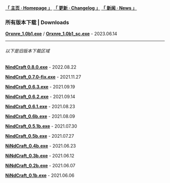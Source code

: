 **[「 主页 · Homepage 」](https://orxnre.github.io/) [「 更新 · Changelog 」](https://orxnre.github.io/c) [「 新闻 · News 」](https://orxnre.github.io/n)**

### 所有版本下载 | Downloads

[**Orxnre_1.0b1.exe**](https://github.com/Xnye/Orxnre/releases/download/v1.0-beta.1/Orxnre_1.0b1.exe) / [**Orxnre_1.0b1_sc.exe**](https://github.com/Xnye/Orxnre/releases/download/v1.0-beta.1/Orxnre_1.0b1_sc.exe) - 2023.06.14

****

###### 以下是旧版本下载区域

[**NindCraft 0.8.0.exe**](https://github.com/Orxnre/orxnre.github.io/releases/download/v0.8.0/NindCraft_0.8.0.exe) - 2022.08.22

[**NindCraft_0.7.0-fix.exe**](https://github.com/Orxnre/orxnre.github.io/releases/download/v0.7.0-fix/NindCraft_0.7.0-fix.exe) - 2021.11.27

[**NindCraft_0.6.3.exe**](https://github.com/Orxnre/orxnre.github.io/releases/download/v0.6.3/NindCraft_0.6.3.exe) - 2021.09.19

[**NindCraft_0.6.2.exe**](https://github.com/Orxnre/orxnre.github.io/releases/download/v0.6.2/NindCraft_0.6.2.exe) - 2021.09.14

[**NindCraft_0.6.1.exe**](https://github.com/Orxnre/orxnre.github.io/releases/download/v0.6.1/NindCraft_0.6.1.exe) - 2021.08.23

[**NindCraft_0.6b.exe**](https://github.com/Orxnre/orxnre.github.io/releases/download/v0.6-beta/NindCraft_0.6b.exe) - 2021.08.09

[**NindCraft_0.5.1b.exe**](https://github.com/Orxnre/orxnre.github.io/releases/download/v0.5.1-beta/NindCraft_0.5.1b.exe) - 2021.07.30

[**NindCraft_0.5b.exe**](https://github.com/Orxnre/orxnre.github.io/releases/download/v0.5-beta/NindCraft_0.5b.exe) - 2021.07.27

[**NiNdCraft_0.4b.exe**](https://github.com/Orxnre/orxnre.github.io/releases/download/v0.4-beta/NiNdCraft_0.4b.exe) - 2021.06.23

[**NiNdCraft_0.3b.exe**](https://github.com/Orxnre/orxnre.github.io/releases/download/v0.3-beta/NiNdCraft_0.3b.exe) - 2021.06.12

[**NiNdCraft_0.2b.exe**](https://github.com/Orxnre/orxnre.github.io/releases/download/v0.2-beta/NiNdCraft_0.2b.exe) - 2021.06.07

[**NiNdCraft_0.1b.exe**](https://github.com/Orxnre/orxnre.github.io/releases/download/v0.1-beta/NiNdCraft_0.1b.exe) - 2021.06.06
